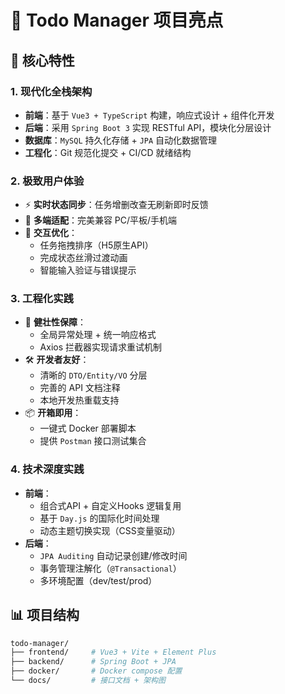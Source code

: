 # 🚀 Todo Manager 项目亮点

## 🌟 核心特性

### **1. 现代化全栈架构**
- **前端**：基于 `Vue3 + TypeScript` 构建，响应式设计 + 组件化开发
- **后端**：采用 `Spring Boot 3` 实现 RESTful API，模块化分层设计
- **数据库**：`MySQL` 持久化存储 + `JPA` 自动化数据管理
- **工程化**：Git 规范化提交 + CI/CD 就绪结构

### **2. 极致用户体验**
- ⚡ **实时状态同步**：任务增删改查无刷新即时反馈
- 📱 **多端适配**：完美兼容 PC/平板/手机端
- 🎨 **交互优化**：  
  - 任务拖拽排序（H5原生API）  
  - 完成状态丝滑过渡动画  
  - 智能输入验证与错误提示

### **3. 工程化实践**
- 🔐 **健壮性保障**：
  - 全局异常处理 + 统一响应格式
  - Axios 拦截器实现请求重试机制
- 🛠 **开发者友好**：
  - 清晰的 `DTO/Entity/VO` 分层
  - 完善的 API 文档注释
  - 本地开发热重载支持
- 📦 **开箱即用**：
  - 一键式 Docker 部署脚本
  - 提供 `Postman` 接口测试集合

### **4. 技术深度实践**
- **前端**：
  - 组合式API + 自定义Hooks 逻辑复用
  - 基于 `Day.js` 的国际化时间处理
  - 动态主题切换实现（CSS变量驱动）
- **后端**：
  - `JPA Auditing` 自动记录创建/修改时间
  - 事务管理注解化（`@Transactional`）
  - 多环境配置（dev/test/prod）

## 📊 项目结构
```bash
todo-manager/
├── frontend/     # Vue3 + Vite + Element Plus
├── backend/      # Spring Boot + JPA
├── docker/       # Docker compose 配置
└── docs/         # 接口文档 + 架构图
